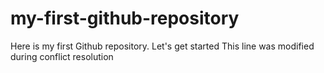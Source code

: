 # my-first-github-repository
Here is my first Github repository. Let's get started
This line was modified during conflict resolution
